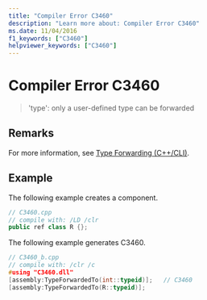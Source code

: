 ```yaml
---
title: "Compiler Error C3460"
description: "Learn more about: Compiler Error C3460"
ms.date: 11/04/2016
f1_keywords: ["C3460"]
helpviewer_keywords: ["C3460"]
---
```

# Compiler Error C3460

> 'type': only a user-defined type can be forwarded

## Remarks

For more information, see [Type Forwarding (C++/CLI)](../../extensions/type-forwarding-cpp-cli.md).

## Example

The following example creates a component.

```cpp
// C3460.cpp
// compile with: /LD /clr
public ref class R {};
```

The following example generates C3460.

```cpp
// C3460_b.cpp
// compile with: /clr /c
#using "C3460.dll"
[assembly:TypeForwardedTo(int::typeid)];   // C3460
[assembly:TypeForwardedTo(R::typeid)];
```
